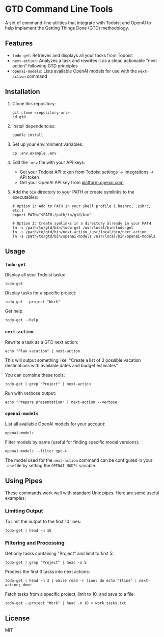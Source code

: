 # GTD Command Line Tools

A set of command-line utilities that integrate with Todoist and OpenAI to help implement the Getting Things Done (GTD) methodology.

## Features

- `todo-get`: Retrieves and displays all your tasks from Todoist
- `next-action`: Analyzes a task and rewrites it as a clear, actionable "next action" following GTD principles
- `openai-models`: Lists available OpenAI models for use with the `next-action` command

## Installation

1. Clone this repository:
   ```
   git clone <repository-url>
   cd gtd
   ```

2. Install dependencies:
   ```
   bundle install
   ```

3. Set up your environment variables:
   ```
   cp .env.example .env
   ```

4. Edit the `.env` file with your API keys:
   - Get your Todoist API token from Todoist settings -> Integrations -> API token
   - Get your OpenAI API key from [platform.openai.com](https://platform.openai.com)

5. Add the `bin` directory to your PATH or create symlinks to the executables:
   ```
   # Option 1: Add to PATH in your shell profile (.bashrc, .zshrc, etc.)
   export PATH="$PATH:/path/to/gtd/bin"

   # Option 2: Create symlinks in a directory already in your PATH
   ln -s /path/to/gtd/bin/todo-get /usr/local/bin/todo-get
   ln -s /path/to/gtd/bin/next-action /usr/local/bin/next-action
   ln -s /path/to/gtd/bin/openai-models /usr/local/bin/openai-models
   ```

## Usage

### `todo-get`

Display all your Todoist tasks:

```
todo-get
```

Display tasks for a specific project:

```
todo-get --project "Work"
```

Get help:

```
todo-get --help
```

### `next-action`

Rewrite a task as a GTD next action:

```
echo "Plan vacation" | next-action
```

This will output something like: "Create a list of 3 possible vacation destinations with available dates and budget estimates"

You can combine these tools:

```
todo-get | grep "Project" | next-action
```

Run with verbose output:

```
echo "Prepare presentation" | next-action --verbose
```

### `openai-models`

List all available OpenAI models for your account:

```
openai-models
```

Filter models by name (useful for finding specific model versions):

```
openai-models --filter gpt-4
```

The model used for the `next-action` command can be configured in your `.env` file by setting the `OPENAI_MODEL` variable.

## Using Pipes

These commands work well with standard Unix pipes. Here are some useful examples:

### Limiting Output

To limit the output to the first 10 lines:

```
todo-get | head -n 10
```

### Filtering and Processing

Get only tasks containing "Project" and limit to first 5:

```
todo-get | grep "Project" | head -n 5
```

Process the first 3 tasks into next actions:

```
todo-get | head -n 3 | while read -r line; do echo "$line" | next-action; done
```

Fetch tasks from a specific project, limit to 10, and save to a file:

```
todo-get --project "Work" | head -n 10 > work_tasks.txt
```

## License

MIT
